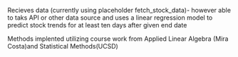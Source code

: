 Recieves data (currently using placeholder fetch_stock_data)- however able to taks API or other data source and uses a linear regression model to predict stock trends for at least ten days after given end date 

Methods implented utilizing course work from Applied Linear Algebra (Mira Costa)and Statistical Methods(UCSD)